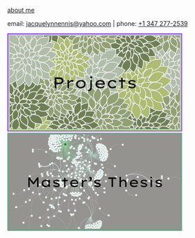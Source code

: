 [about me](about_me.md)

<p>email: <a href="mailto:jacquelynnennis@yahoo.com">jacquelynnennis@yahoo.com</a> | phone: <a href="tel:+13472772539">+1 347 277-2539</a></p>

[<img src="projects_button.png" width="400"/>](thesis_writeup.md)
[<img src="thesis_button.png" width="400"/>](thesis_writeup.md)



